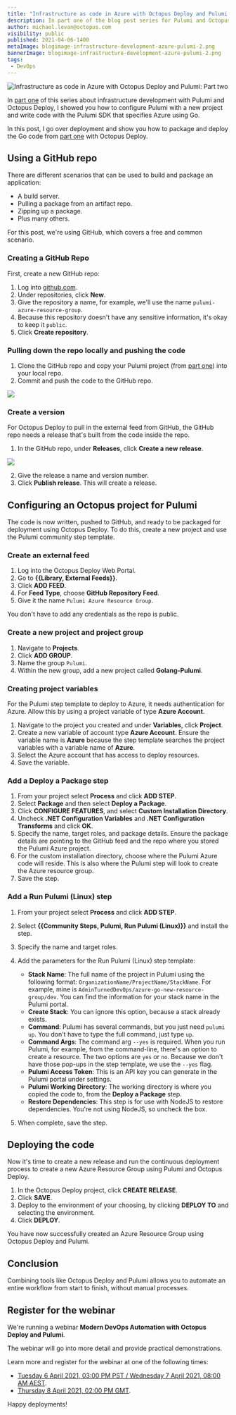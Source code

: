 ```yaml
---
title: "Infrastructure as code in Azure with Octopus Deploy and Pulumi: Part two"
description: In part one of the blog post series for Pulumi and Octopus Deploy, I showed you how to configure Pulumi. In this post, I show you how to tie it together with Octopus Deploy.
author: michael.levan@octopus.com
visibility: public
published: 2021-04-06-1400 
metaImage: blogimage-infrastructure-development-azure-pulumi-2.png
bannerImage: blogimage-infrastructure-development-azure-pulumi-2.png
tags:
 - DevOps
---
```


![Infrastructure as code in Azure with Octopus Deploy and Pulumi: Part two](blogimage-infrastructure-development-azure-pulumi-2.png)

In [part one](/blog/2021-04/iac-azure-octopus-pulumi-part-1/index.md) of this series about infrastructure development with Pulumi and Octopus Deploy, I showed you how to configure Pulumi with a new project and write code with the Pulumi SDK that specifies Azure using Go.

In this post, I go over deployment and show you how to package and deploy the Go code from [part one](/blog/2021-04/iac-azure-octopus-pulumi-part-1/index.md) with Octopus Deploy.

## Using a GitHub repo

There are different scenarios that can be used to build and package an application:

- A build server.
- Pulling a package from an artifact repo.
- Zipping up a package.
- Plus many others.

For this post, we're using GitHub, which covers a free and common scenario.

### Creating a GitHub Repo

First, create a new GitHub repo:

1. Log into [github.com](https://www.github.com).
2. Under repositories, click **New**.
3. Give the repository a name, for example, we'll use the name `pulumi-azure-resource-group`.
4. Because this repository doesn't have any sensitive information, it's okay to keep it `public`.
5. Click **Create repository**.

### Pulling down the repo locally and pushing the code

1. Clone the GitHub repo and copy your Pulumi project (from [part one](/blog/2021-04/iac-azure-octopus-pulumi-part-1/index.md)) into your local repo.
2. Commit and push the code to the GitHub repo.

![](images/2.png)

### Create a version

For Octopus Deploy to pull in the external feed from GitHub, the GitHub repo needs a release that's built from the code inside the repo.

1. In the GitHub repo, under **Releases**, click **Create a new release**. 

![](images/3.png)

2. Give the release a name and version number. 
2. Click **Publish release**. This will create a release.

## Configuring an Octopus project for Pulumi

The code is now written, pushed to GitHub, and ready to be packaged for deployment using Octopus Deploy. To do this, create a new project and use the Pulumi community step template.

### Create an external feed

1. Log into the Octopus Deploy Web Portal.
2. Go to **{{Library, External Feeds}}**.
3. Click **ADD FEED**.
4. For **Feed Type**, choose **GitHub Repository Feed**.
5. Give it the name `Pulumi Azure Resource Group`.

You don't have to add any credentials as the repo is public.

### Create a new project and project group

1. Navigate to **Projects**.
2. Click **ADD GROUP**.
3. Name the group `Pulumi`.
4. Within the new group, add a new project called **Golang-Pulumi**.

### Creating project variables

For the Pulumi step template to deploy to Azure, it needs authentication for Azure. Allow this by using a project variable of type **Azure Account**.

1. Navigate to the project you created and under **Variables**, click **Project**.
2. Create a new variable of account type **Azure Account**. Ensure the variable name is **Azure** because the step template searches the project variables with a variable name of **Azure**.
3. Select the Azure account that has access to deploy resources.
4. Save the variable.

### Add a Deploy a Package step

1. From your project select **Process** and click **ADD STEP**.
1. Select **Package** and then select **Deploy a Package**. 
1. Click **CONFIGURE FEATURES**, and select **Custom Installation Directory**.
1. Uncheck **.NET Configuration Variables** and **.NET Configuration Transforms** and click **OK**.
1. Specify the name, target roles, and package details. Ensure the package details are pointing to the GitHub feed and the repo where you stored the Pulumi Azure project.
1. For the custom installation directory, choose where the Pulumi Azure code will reside. This is also where the Pulumi step will look to create the Azure resource group.
1. Save the step.

### Add a Run Pulumi (Linux) step

1. From your project select **Process** and click **ADD STEP**.
1. Select **{{Community Steps, Pulumi, Run Pulumi (Linux)}}** and install the step. 
1. Specify the name and target roles. 
1. Add the parameters for the Run Pulumi (Linux) step template:
   - **Stack Name**: The full name of the project in Pulumi using the following format: `OrganizationName/ProjectName/StackName`. For example, mine is `AdminTurnedDevOps/azure-go-new-resource-group/dev`. You can find the information for your stack name in the Pulumi portal.
   - **Create Stack**: You can ignore this option, because a stack already exists.
   - **Command**: Pulumi has several commands, but you just need `pulumi up`. You don't have to type the full command, just type `up`.
   - **Command Args**: The command arg `--yes` is required. When you run Pulumi, for example, from the command-line, there's an option to create a resource. The two options are `yes` or `no`. Because we don't have those pop-ups in the step template, we use the `--yes` flag.
   - **Pulumi Access Token**: This is an API key you can generate in the Pulumi portal under settings.
   - **Pulumi Working Directory**: The working directory is where you copied the code to, from the **Deploy a Package** step.
   - **Restore Dependencies**: This step is for use with NodeJS to restore dependencies. You're not using NodeJS, so uncheck the box.

5. When complete, save the step.

## Deploying the code

Now it's time to create a new release and run the continuous deployment process to create a new Azure Resource Group using Pulumi and Octopus Deploy.

1. In the Octopus Deploy project, click **CREATE RELEASE**.
2. Click **SAVE**.
3. Deploy to the environment of your choosing, by clicking **DEPLOY TO** and selecting the environment. 
4. Click **DEPLOY**.

You have now successfully created an Azure Resource Group using Octopus Deploy and Pulumi.

## Conclusion

Combining tools like Octopus Deploy and Pulumi allows you to automate an entire workflow from start to finish, without manual processes.

## Register for the webinar

We're running a webinar **Modern DevOps Automation with Octopus Deploy and Pulumi**. 

The webinar will go into more detail and provide practical demonstrations.

Learn more and register for the webinar at one of the following times:

- [Tuesday 6 April 2021, 03:00 PM PST / Wednesday 7 April 2021, 08:00 AM AEST](https://octopus.zoom.us/webinar/register/3316043355267/WN_dbVsyT1DSYGfp8IhdNnNtw).
- [Thursday 8 April 2021, 02:00 PM GMT](https://octopus.zoom.us/webinar/register/8016154691421/WN_zcUrb-L2TKOIg-IXeaaVdA).

Happy deployments!

